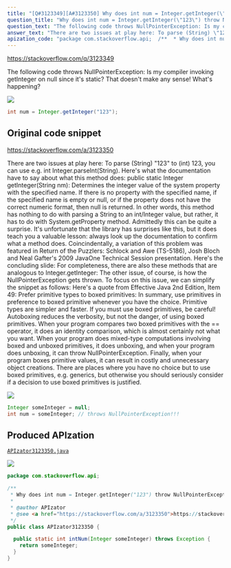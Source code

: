 ```yaml
---
title: "[Q#3123349][A#3123350] Why does int num = Integer.getInteger(\"123\") throw NullPointerException?"
question_title: "Why does int num = Integer.getInteger(\"123\") throw NullPointerException?"
question_text: "The following code throws NullPointerException: Is my compiler invoking getInteger on null since it's static? That doesn't make any sense! What's happening?"
answer_text: "There are two issues at play here: To parse (String) \"123\" to (int) 123, you can use e.g. int Integer.parseInt(String). Here's what the documentation have to say about what this method does: public static Integer getInteger(String nm): Determines the integer value of the system property with the specified name.  If there is no property with the specified name, if the specified name is empty or null, or if the property does not have the correct numeric format, then null is returned. In other words, this method has nothing to do with parsing a String to an int/Integer value, but rather, it has to do with System.getProperty method. Admittedly this can be quite a surprise. It's unfortunate that the library has surprises like this, but it does teach you a valuable lesson: always look up the documentation to confirm what a method does. Coincindentally, a variation of this problem was featured in Return of the Puzzlers: Schlock and Awe (TS-5186), Josh Bloch and Neal Gafter's 2009 JavaOne Technical Session presentation. Here's the concluding slide: For completeness, there are also these methods that are analogous to Integer.getInteger: The other issue, of course, is how the NullPointerException gets thrown. To focus on this issue, we can simplify the snippet as follows: Here's a quote from Effective Java 2nd Edition, Item 49: Prefer primitive types to boxed primitives: In summary, use primitives in preference to boxed primitive whenever you have the choice. Primitive types are simpler and faster. If you must use boxed primitives, be careful! Autoboxing reduces the verbosity, but not the danger, of using boxed primitives. When your program compares two boxed primitives with the == operator, it does an identity comparison, which is almost certainly not what you want. When your program does mixed-type computations involving boxed and unboxed primitives, it does unboxing, and when your program does unboxing, it can throw NullPointerException. Finally, when your program boxes primitive values, it can result in costly and unnecessary object creations. There are places where you have no choice but to use boxed primitives, e.g. generics, but otherwise you should seriously consider if a decision to use boxed primitives is justified."
apization_code: "package com.stackoverflow.api;  /**  * Why does int num = Integer.getInteger(\"123\") throw NullPointerException?  *  * @author APIzator  * @see <a href=\"https://stackoverflow.com/a/3123350\">https://stackoverflow.com/a/3123350</a>  */ public class APIzator3123350 {    public static int intNum(Integer someInteger) throws Exception {     return someInteger;   } }"
---
```


https://stackoverflow.com/q/3123349

The following code throws NullPointerException:
Is my compiler invoking getInteger on null since it&#x27;s static? That doesn&#x27;t make any sense!
What&#x27;s happening?


<div class="code-logo"><img src="/stackoverflow.png" /></div>

```java
int num = Integer.getInteger("123");
```


## Original code snippet

https://stackoverflow.com/a/3123350

There are two issues at play here:
To parse (String) &quot;123&quot; to (int) 123, you can use e.g. int Integer.parseInt(String).
Here&#x27;s what the documentation have to say about what this method does:
public static Integer getInteger(String nm): Determines the integer value of the system property with the specified name.  If there is no property with the specified name, if the specified name is empty or null, or if the property does not have the correct numeric format, then null is returned.
In other words, this method has nothing to do with parsing a String to an int/Integer value, but rather, it has to do with System.getProperty method.
Admittedly this can be quite a surprise. It&#x27;s unfortunate that the library has surprises like this, but it does teach you a valuable lesson: always look up the documentation to confirm what a method does.
Coincindentally, a variation of this problem was featured in Return of the Puzzlers: Schlock and Awe (TS-5186), Josh Bloch and Neal Gafter&#x27;s 2009 JavaOne Technical Session presentation. Here&#x27;s the concluding slide:
For completeness, there are also these methods that are analogous to Integer.getInteger:
The other issue, of course, is how the NullPointerException gets thrown. To focus on this issue, we can simplify the snippet as follows:
Here&#x27;s a quote from Effective Java 2nd Edition, Item 49: Prefer primitive types to boxed primitives:
In summary, use primitives in preference to boxed primitive whenever you have the choice. Primitive types are simpler and faster. If you must use boxed primitives, be careful! Autoboxing reduces the verbosity, but not the danger, of using boxed primitives. When your program compares two boxed primitives with the == operator, it does an identity comparison, which is almost certainly not what you want. When your program does mixed-type computations involving boxed and unboxed primitives, it does unboxing, and when your program does unboxing, it can throw NullPointerException. Finally, when your program boxes primitive values, it can result in costly and unnecessary object creations.
There are places where you have no choice but to use boxed primitives, e.g. generics, but otherwise you should seriously consider if a decision to use boxed primitives is justified.

<div class="code-logo"><img src="/stackoverflow.png" /></div>

```java
Integer someInteger = null;
int num = someInteger; // throws NullPointerException!!!
```

## Produced APIzation

[`APIzator3123350.java`](https://github.com/pasqualesalza/apization-temp/raw/main/data/search/APIzator3123350.java)

<div class="code-logo"><img src="/apizator.png" /></div>

```java
package com.stackoverflow.api;

/**
 * Why does int num = Integer.getInteger("123") throw NullPointerException?
 *
 * @author APIzator
 * @see <a href="https://stackoverflow.com/a/3123350">https://stackoverflow.com/a/3123350</a>
 */
public class APIzator3123350 {

  public static int intNum(Integer someInteger) throws Exception {
    return someInteger;
  }
}

```